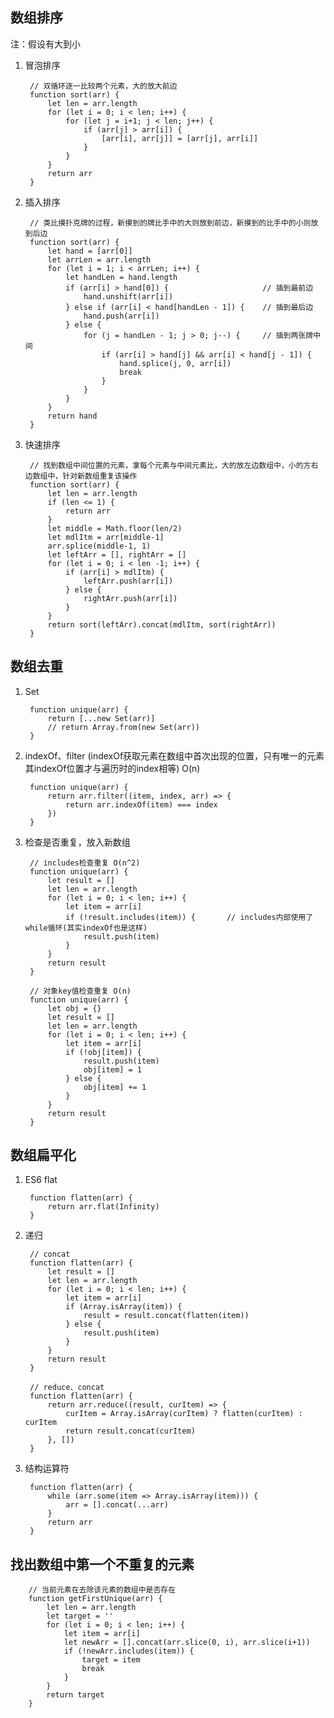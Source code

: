 ## 数组排序
注：假设有大到小

1. 冒泡排序

        // 双循环逐一比较两个元素，大的放大前边
        function sort(arr) {
            let len = arr.length
            for (let i = 0; i < len; i++) {
                for (let j = i+1; j < len; j++) {
                    if (arr[j] > arr[i]) {
                        [arr[i], arr[j]] = [arr[j], arr[i]]
                    }
                }
            }
            return arr
        }

2. 插入排序

        // 类比摸扑克牌的过程，新摸到的牌比手中的大则放到前边，新摸到的比手中的小则放到后边
        function sort(arr) {
            let hand = [arr[0]]
            let arrLen = arr.length
            for (let i = 1; i < arrLen; i++) {
                let handLen = hand.length
                if (arr[i] > hand[0]) {                     // 插到最前边
                    hand.unshift(arr[i])
                } else if (arr[i] < hand[handLen - 1]) {    // 插到最后边
                    hand.push(arr[i])
                } else {
                    for (j = handLen - 1; j > 0; j--) {     // 插到两张牌中间
                        if (arr[i] > hand[j] && arr[i] < hand[j - 1]) {
                            hand.splice(j, 0, arr[i])
                            break
                        }
                    }
                }
            }
            return hand
        }

3. 快速排序

        // 找到数组中间位置的元素，拿每个元素与中间元素比，大的放左边数组中，小的方右边数组中，针对新数组重复该操作
        function sort(arr) {
            let len = arr.length
            if (len <= 1) {
                return arr
            }
            let middle = Math.floor(len/2)
            let mdlItm = arr[middle-1]
            arr.splice(middle-1, 1)
            let leftArr = [], rightArr = []
            for (let i = 0; i < len -1; i++) {
                if (arr[i] > mdlItm) {
                    leftArr.push(arr[i])
                } else {
                    rightArr.push(arr[i])
                }
            }
            return sort(leftArr).concat(mdlItm, sort(rightArr))
        }

## 数组去重

1. Set

        function unique(arr) {
            return [...new Set(arr)]
            // return Array.from(new Set(arr))
        }

2. indexOf、filter (indexOf获取元素在数组中首次出现的位置，只有唯一的元素其indexOf位置才与遍历时的index相等) O(n)

        function unique(arr) {
            return arr.filter((item, index, arr) => {
                return arr.indexOf(item) === index
            })
        }

3. 检查是否重复，放入新数组 
   
        // includes检查重复 O(n^2)
        function unique(arr) {
            let result = []
            let len = arr.length
            for (let i = 0; i < len; i++) {
                let item = arr[i]
                if (!result.includes(item)) {       // includes内部使用了while循环(其实indexOf也是这样)
                    result.push(item)
                }
            }
            return result
        }

        // 对象key值检查重复 O(n)
        function unique(arr) {
            let obj = {}
            let result = []
            let len = arr.length
            for (let i = 0; i < len; i++) {
                let item = arr[i]
                if (!obj[item]) {
                    result.push(item)
                    obj[item] = 1
                } else {
                    obj[item] += 1
                }
            }
            return result
        }

## 数组扁平化

1. ES6 flat

        function flatten(arr) {
            return arr.flat(Infinity)
        }

2. 递归

        // concat
        function flatten(arr) {
            let result = []
            let len = arr.length
            for (let i = 0; i < len; i++) {
                let item = arr[i]
                if (Array.isArray(item)) {
                    result = result.concat(flatten(item))
                } else {
                    result.push(item)
                }
            }
            return result
        }

        // reduce、concat
        function flatten(arr) {
            return arr.reduce((result, curItem) => {
                curItem = Array.isArray(curItem) ? flatten(curItem) : curItem
                return result.concat(curItem)
            }, [])
        }

3. 结构运算符

        function flatten(arr) {
            while (arr.some(item => Array.isArray(item))) {
                arr = [].concat(...arr)
            }
            return arr
        }


## 找出数组中第一个不重复的元素


        // 当前元素在去除该元素的数组中是否存在
        function getFirstUnique(arr) {
            let len = arr.length
            let target = ''
            for (let i = 0; i < len; i++) {
                let item = arr[i]
                let newArr = [].concat(arr.slice(0, i), arr.slice(i+1))
                if (!newArr.includes(item)) {
                    target = item
                    break
                }
            }
            return target
        }
